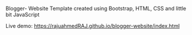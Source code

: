 Blogger- Website Template created using Bootstrap, HTML, CSS and little bit JavaScript

Live demo: https://rajuahmedRAJ.github.io/blogger-website/index.html
